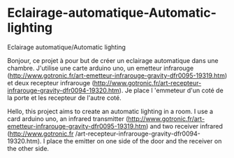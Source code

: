 # Eclairage-automatique-Automatic-lighting
Eclairage automatique/Automatic lighting


Bonjour, ce projet à pour but de créer un eclairage automatique dans une chambre.
J'utilise une carte arduino uno, un emetteur infrarouge 
(http://www.gotronic.fr/art-emetteur-infrarouge-gravity-dfr0095-19319.htm) 
et deux recepteur infrarouge (http://www.gotronic.fr/art-recepteur-infrarouge-gravity-dfr0094-19320.htm).
Je place l 'emmeteur d'un coté de la porte et les recepteur  de l'autre coté.



Hello, this project aims to create an automatic lighting in a room.
I use a card arduino uno, an infrared transmitter 
(http://www.gotronic.fr/art-emetteur-infrarouge-gravity-dfr0095-19319.htm)
and two receiver infrared (http://www.gotronic.fr /art-recepteur-infrarouge-gravity-dfr0094-19320.htm).
I place the emitter on one side of the door and the receiver on the other side.
